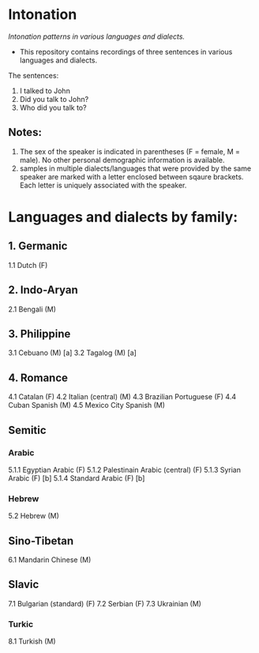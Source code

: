 # Intonation
*Intonation patterns in various languages and dialects.*

* This repository contains recordings of three sentences in various languages and dialects.

The sentences:
1) I talked to John
2) Did you talk to John?
3) Who did you talk to?

## Notes:
1) The sex of the speaker is indicated in parentheses (F = female, M = male). No other personal demographic information is available.
2) samples in multiple dialects/languages that were provided by the same speaker are marked with a letter enclosed between sqaure brackets. Each letter is uniquely associated with the speaker.

# Languages and dialects by family:

## 1. Germanic
1.1 Dutch (F)

## 2. Indo-Aryan
2.1 Bengali (M)

## 3. Philippine
3.1 Cebuano (M) [a]
3.2 Tagalog (M) [a]

## 4. Romance
4.1 Catalan (F)
4.2 Italian (central) (M)
4.3 Brazilian Portuguese (F)
4.4 Cuban Spanish (M)
4.5 Mexico City Spanish (M)

## Semitic
### Arabic
5.1.1 Egyptian Arabic (F)
5.1.2 Palestinain Arabic (central) (F)
5.1.3 Syrian Arabic (F) [b]
5.1.4 Standard Arabic (F) [b]

### Hebrew
5.2 Hebrew (M)

## Sino-Tibetan
6.1 Mandarin Chinese (M)

## Slavic
7.1 Bulgarian (standard) (F)
7.2 Serbian (F)
7.3 Ukrainian (M)

### Turkic
8.1 Turkish (M)
